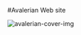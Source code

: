 #Avalerian Web site

![avalerian-cover-img](https://user-images.githubusercontent.com/94014212/194800783-b109c052-8e54-4e15-ab93-1d691bc2a270.jpg)
